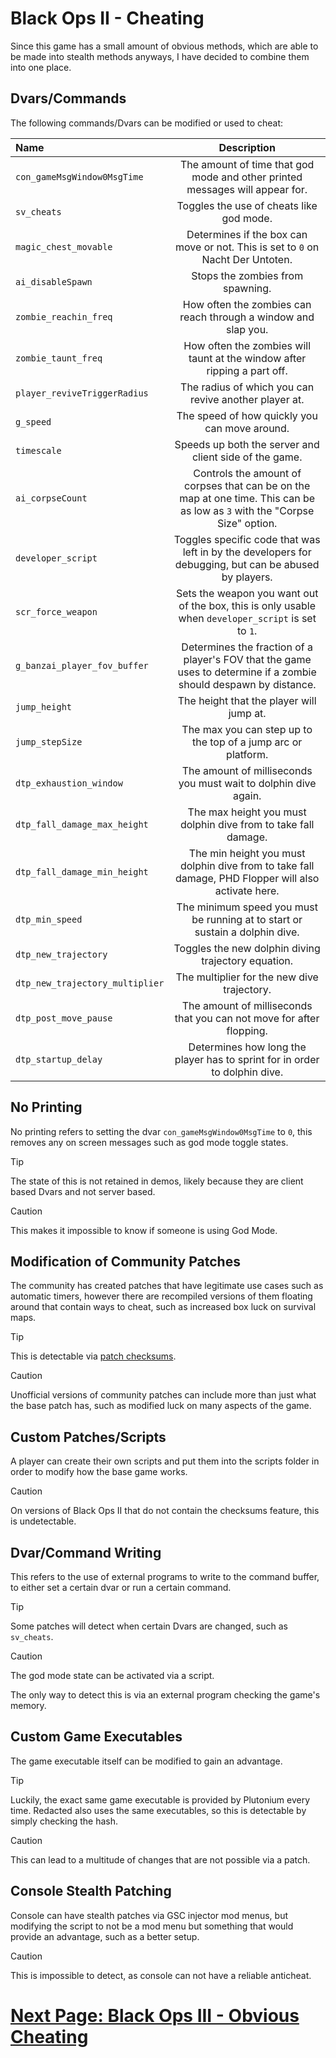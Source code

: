 # Black Ops II - Cheating
Since this game has a small amount of obvious methods, which are able to be made into stealth methods anyways, I have decided to combine them into one place.

## Dvars/Commands
The following commands/Dvars can be modified or used to cheat:

| Name                            |                                                         Description                                                         |
| :------------------------------ | :-------------------------------------------------------------------------------------------------------------------------: |
| `con_gameMsgWindow0MsgTime`     |                        The amount of time that god mode and other printed messages will appear for.                         |
| `sv_cheats`                     |                                          Toggles the use of cheats like god mode.                                           |
| `magic_chest_movable`           |                       Determines if the box can move or not. This is set to `0` on Nacht Der Untoten.                       |
| `ai_disableSpawn`               |                                              Stops the zombies from spawning.                                               |
| `zombie_reachin_freq`           |                               How often the zombies can reach through a window and slap you.                                |
| `zombie_taunt_freq`             |                          How often the zombies will taunt at the window after ripping a part off.                           |
| `player_reviveTriggerRadius`    |                                    The radius of which you can revive another player at.                                    |
| `g_speed`                       |                                        The speed of how quickly you can move around.                                        |
| `timescale`                     |                                   Speeds up both the server and client side of the game.                                    |
| `ai_corpseCount`                | Controls the amount of corpses that can be on the map at one time. This can be as low as `3` with the "Corpse Size" option. |
| `developer_script`              |            Toggles specific code that was left in by the developers for debugging, but can be abused by players.            |
| `scr_force_weapon`              |             Sets the weapon you want out of the box, this is only usable when `developer_script` is set to `1`.             |
| `g_banzai_player_fov_buffer`    |      Determines the fraction of a player's FOV that the game uses to determine if a zombie should despawn by distance.      |
| `jump_height`                   |                                          The height that the player will jump at.                                           |
| `jump_stepSize`                 |                                The max you can step up to the top of a jump arc or platform.                                |
| `dtp_exhaustion_window`         |                               The amount of milliseconds you must wait to dolphin dive again.                               |
| `dtp_fall_damage_max_height`    |                               The max height you must dolphin dive from to take fall damage.                                |
| `dtp_fall_damage_min_height`    |             The min height you must dolphin dive from to take fall damage, PHD Flopper will also activate here.             |
| `dtp_min_speed`                 |                        The minimum speed you must be running at to start or sustain a dolphin dive.                         |
| `dtp_new_trajectory`            |                                     Toggles the new dolphin diving trajectory equation.                                     |
| `dtp_new_trajectory_multiplier` |                                         The multiplier for the new dive trajectory.                                         |
| `dtp_post_move_pause`           |                            The amount of milliseconds that you can not move for after flopping.                             |
| `dtp_startup_delay`             |                         Determines how long the player has to sprint for in order to dolphin dive.                          |

## No Printing
No printing refers to setting the dvar `con_gameMsgWindow0MsgTime` to `0`, this removes any on screen messages such as god mode toggle states.

> [!TIP]
> The state of this is not retained in demos, likely because they are client based Dvars and not server based.

> [!CAUTION]
> This makes it impossible to know if someone is using God Mode.

## Modification of Community Patches
The community has created patches that have legitimate use cases such as automatic timers, however there are recompiled versions of them floating around that contain ways to cheat, such as increased box luck on survival maps.

> [!TIP]
> This is detectable via [patch checksums](../definitions/Patch-Checksums.md).

> [!CAUTION]
> Unofficial versions of community patches can include more than just what the base patch has, such as modified luck on many aspects of the game.

## Custom Patches/Scripts
A player can create their own scripts and put them into the scripts folder in order to modify how the base game works.

> [!CAUTION]
> On versions of Black Ops II that do not contain the checksums feature, this is undetectable.

## Dvar/Command Writing
This refers to the use of external programs to write to the command buffer, to either set a certain dvar or run a certain command.

> [!TIP]
> Some patches will detect when certain Dvars are changed, such as `sv_cheats`.

> [!CAUTION]
> The god mode state can be activated via a script.
> 
> The only way to detect this is via an external program checking the game's memory.

## Custom Game Executables
The game executable itself can be modified to gain an advantage.

> [!TIP]
> Luckily, the exact same game executable is provided by Plutonium every time. Redacted also uses the same executables, so this is detectable by simply checking the hash.

> [!CAUTION]
> This can lead to a multitude of changes that are not possible via a patch.

## Console Stealth Patching
Console can have stealth patches via GSC injector mod menus, but modifying the script to not be a mod menu but something that would provide an advantage, such as a better setup.

> [!CAUTION]
> This is impossible to detect, as console can not have a reliable anticheat.

# [Next Page: Black Ops III - Obvious Cheating](../bo3/Obvious-Cheating.md)